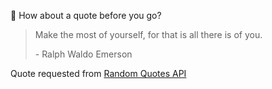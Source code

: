 📣 How about a quote before you go?

> Make the most of yourself, for that is all there is of you.
>
> <p>- Ralph Waldo Emerson</p>

Quote requested from [Random Quotes API](https://github.com/lukePeavey/quotable)
